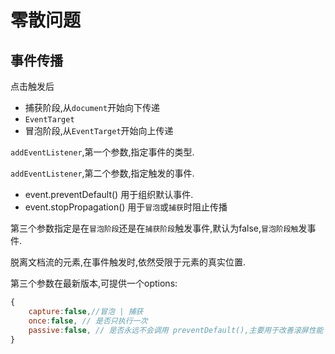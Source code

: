 # 零散问题

## 事件传播

点击触发后

+ 捕获阶段,从`document`开始向下传递
+ `EventTarget`
+ 冒泡阶段,从`EventTarget`开始向上传递

`addEventListener`,第一个参数,指定事件的类型.

`addEventListener`,第二个参数,指定触发的事件.

+ event.preventDefault() 用于组织默认事件.
+ event.stopPropagation() 用于`冒泡`或`捕获`时阻止传播

第三个参数指定是在`冒泡阶段`还是在`捕获阶段`触发事件,默认为false,`冒泡阶段触`发事件.

脱离文档流的元素,在事件触发时,依然受限于元素的真实位置.

第三个参数在最新版本,可提供一个options:

```js
{
    capture:false,//冒泡 | 捕获
    once:false, // 是否只执行一次
    passive:false, // 是否永远不会调用 preventDefault(),主要用于改善滚屏性能
}
```